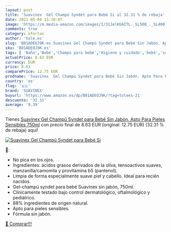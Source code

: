 ```yaml
---
layout: post
title: 'Suavinex  Gel Champú Syndet para Bebé Si al 32.31 % de rebaja'
date: 2021-05-04 15:10:07
image: 'https://m.media-amazon.com/images/I/31JelKUAITL._SL500_._SL400_.jpg'
comments: true
category: ofertas
author: 'tole.es'
slug: 'B01ADEOJ9K-es Suavinex Gel Champú Syndet para Bebé Sin Jabón. Apto Para...'
sku: 'B01ADEOJ9K-es'
tags: [ 'Baño','Bebé','Champú para bebé','Higiene y cuidado','bebé','suavinex', ]
actualPrice: 8.63 EUR
currency: EUR
price: 8.63
comparePrice: 12.75 EUR
prodname: 'Suavinex  Gel Champú Syndet para Bebé Sin Jabón. Apto Para Pieles Sensibles  750ml'
country: 'es'
flag: '🇪🇸'
brand: 'SUAVINEX'
buyurl: 'https://www.amazon.es/dp/B01ADEOJ9K/?tag=tolees-21'
descuento: '32.31'
average: '9.39'
---
```


Tienes [Suavinex  Gel Champú Syndet para Bebé Sin Jabón. Apto Para Pieles Sensibles  750ml](https://www.amazon.es/dp/B01ADEOJ9K/?tag=tolees-21) con precio final de  8.63 EUR (original: 12.75 EUR) (32.31 %  de rebaja) aqui!

[![Suavinex  Gel Champú Syndet para Bebé Si](https://m.media-amazon.com/images/I/31JelKUAITL._SL500_._SL400_.jpg)](https://www.amazon.es/dp/B01ADEOJ9K/?tag=tolees-21)

🔎:

- No pica en los ojos.
- Ingredientes: ácidos grasos derivados de la oliva, tensoactivos suaves, manzanilla/camomila y provitamina b5 (pantenol).
- Limpia de forma especialmente suave piel y cabello. Ideal para recién nacidos.
- Gel-champú syndet para bebé Suavinex sin jabón, 750ml.
- Clínicamente testado bajo control dermatológico, oftalmológico y pediátrico.
- 88% ingredientes de origen natural.
- Apto para pieles sensibles.
- Fórmula sin jabón.

[🛒 Comprar!!!](https://www.amazon.es/dp/B01ADEOJ9K/?tag=tolees-21)
